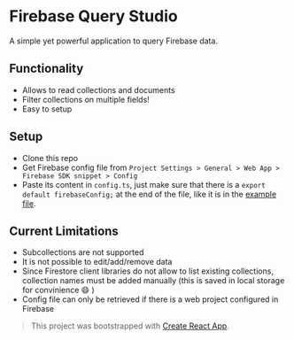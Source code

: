 # Firebase Query Studio

A simple yet powerful application to query Firebase data.

## Functionality

* Allows to read collections and documents
* Filter collections on multiple fields!
* Easy to setup

## Setup 

* Clone this repo
* Get Firebase config file from `Project Settings > General > Web App > Firebase SDK snippet > Config`
* Paste its content in `config.ts`, just make sure that there is a `export default firebaseConfig;` at the end of the file, like it is in the [example file](./config.example.ts).

## Current Limitations

* Subcollections are not supported
* It is not possible to edit/add/remove data
* Since Firestore client libraries do not allow to list existing collections, collection names must be added manually (this is saved in local storage for convinience :smile: )
* Config file can only be retrieved if there is a web project configured in Firebase

> This project was bootstrapped with [Create React App](https://github.com/facebook/create-react-app).
